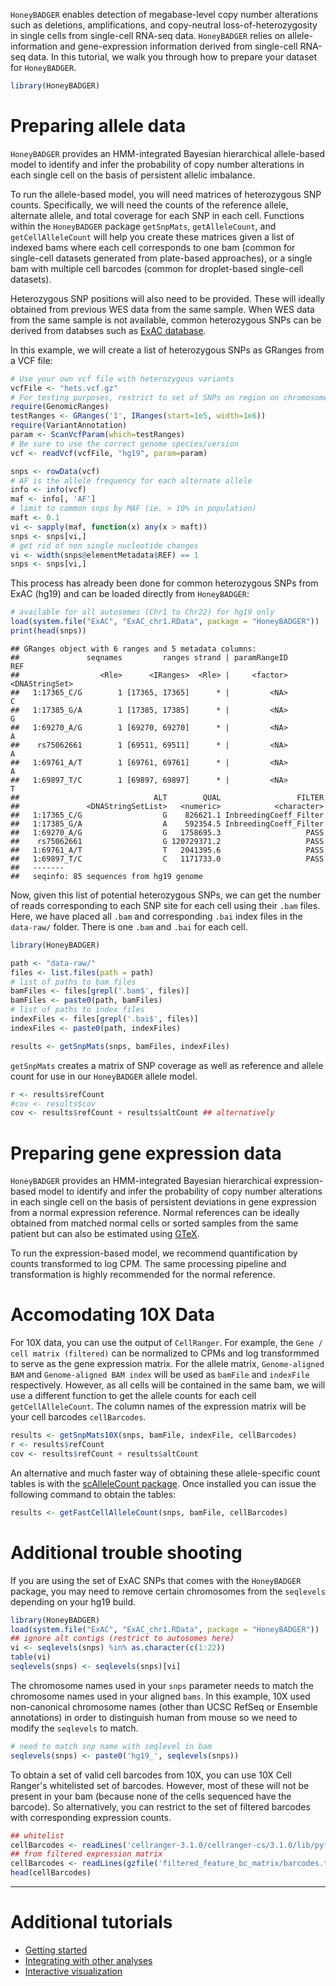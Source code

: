 `HoneyBADGER` enables detection of megabase-level copy number alterations such as deletions, amplifications, and copy-neutral loss-of-heterozygosity in single cells from single-cell RNA-seq data. `HoneyBADGER` relies on allele-information and gene-expression information derived from single-cell RNA-seq data. In this tutorial, we walk you through how to prepare your dataset for `HoneyBADGER`.

``` r
library(HoneyBADGER)
```

Preparing allele data
=====================

`HoneyBADGER` provides an HMM-integrated Bayesian hierarchical allele-based model to identify and infer the probability of copy number alterations in each single cell on the basis of persistent allelic imbalance.

To run the allele-based model, you will need matrices of heterozygous SNP counts. Specifically, we will need the counts of the reference allele, alternate allele, and total coverage for each SNP in each cell. Functions within the `HoneyBADGER` package `getSnpMats`, `getAlleleCount`, and `getCellAlleleCount` will help you create these matrices given a list of indexed bams where each cell corresponds to one bam (common for single-cell datasets generated from plate-based approaches), or a single bam with multiple cell barcodes (common for droplet-based single-cell datasets).

Heterozygous SNP positions will also need to be provided. These will ideally obtained from previous WES data from the same sample. When WES data from the same sample is not available, common heterozygous SNPs can be derived from databses such as [ExAC database](http://exac.broadinstitute.org/).

In this example, we will create a list of heterozygous SNPs as GRanges from a VCF file:

``` r
# Use your own vcf file with heterozygous variants
vcfFile <- "hets.vcf.gz"
# For testing purposes, restrict to set of SNPs on region on chromosome 1
require(GenomicRanges)
testRanges <- GRanges('1', IRanges(start=1e5, width=1e6))
require(VariantAnnotation)
param <- ScanVcfParam(which=testRanges)
# Be sure to use the correct genome species/version
vcf <- readVcf(vcfFile, "hg19", param=param)

snps <- rowData(vcf)
# AF is the allele frequency for each alternate allele
info <- info(vcf)
maf <- info[, 'AF'] 
# limit to common snps by MAF (ie. > 10% in population)
maft <- 0.1
vi <- sapply(maf, function(x) any(x > maft))
snps <- snps[vi,]
# get rid of non single nucleotide changes
vi <- width(snps@elementMetadata$REF) == 1
snps <- snps[vi,]
```

This process has already been done for common heterozygous SNPs from ExAC (hg19) and can be loaded directly from `HoneyBADGER`:

``` r
# available for all autosomes (Chr1 to Chr22) for hg19 only
load(system.file("ExAC", "ExAC_chr1.RData", package = "HoneyBADGER"))
print(head(snps))
```

    ## GRanges object with 6 ranges and 5 metadata columns:
    ##               seqnames         ranges strand | paramRangeID            REF
    ##                  <Rle>      <IRanges>  <Rle> |     <factor> <DNAStringSet>
    ##   1:17365_C/G        1 [17365, 17365]      * |         <NA>              C
    ##   1:17385_G/A        1 [17385, 17385]      * |         <NA>              G
    ##   1:69270_A/G        1 [69270, 69270]      * |         <NA>              A
    ##    rs75062661        1 [69511, 69511]      * |         <NA>              A
    ##   1:69761_A/T        1 [69761, 69761]      * |         <NA>              A
    ##   1:69897_T/C        1 [69897, 69897]      * |         <NA>              T
    ##                              ALT        QUAL                 FILTER
    ##               <DNAStringSetList>   <numeric>            <character>
    ##   1:17365_C/G                  G    826621.1 InbreedingCoeff_Filter
    ##   1:17385_G/A                  A    592354.5 InbreedingCoeff_Filter
    ##   1:69270_A/G                  G   1758695.3                   PASS
    ##    rs75062661                  G 120729371.2                   PASS
    ##   1:69761_A/T                  T   2041395.6                   PASS
    ##   1:69897_T/C                  C   1171733.0                   PASS
    ##   -------
    ##   seqinfo: 85 sequences from hg19 genome

Now, given this list of potential heterozygous SNPs, we can get the number of reads corresponding to each SNP site for each cell using their `.bam` files. Here, we have placed all `.bam` and corresponding `.bai` index files in the `data-raw/` folder. There is one `.bam` and `.bai` for each cell.

``` r
library(HoneyBADGER)

path <- "data-raw/"
files <- list.files(path = path)
# list of paths to bam files
bamFiles <- files[grepl('.bam$', files)]
bamFiles <- paste0(path, bamFiles) 
# list of paths to index files
indexFiles <- files[grepl('.bai$', files)] 
indexFiles <- paste0(path, indexFiles) 

results <- getSnpMats(snps, bamFiles, indexFiles)
```

`getSnpMats` creates a matrix of SNP coverage as well as reference and allele count for use in our `HoneyBADGER` allele model.

``` r
r <- results$refCount
#cov <- results$cov
cov <- results$refCount + results$altCount ## alternatively
```

Preparing gene expression data
==============================

`HoneyBADGER` provides an HMM-integrated Bayesian hierarchical expression-based model to identify and infer the probability of copy number alterations in each single cell on the basis of persistent deviations in gene expression from a normal expression reference. Normal references can be ideally obtained from matched normal cells or sorted samples from the same patient but can also be estimated using [GTeX](https://www.gtexportal.org/home/).

To run the expression-based model, we recommend quantification by counts transformed to log CPM. The same processing pipeline and transformation is highly recommended for the normal reference.

Accomodating 10X Data
=====================

For 10X data, you can use the output of `CellRanger`. For example, the `Gene / cell matrix (filtered)` can be normalized to CPMs and log transformmed to serve as the gene expression matrix. For the allele matrix, `Genome-aligned BAM` and `Genome-aligned BAM index` will be used as `bamFile` and `indexFile` respectively. However, as all cells will be contained in the same bam, we will use a different function to get the allele counts for each cell `getCellAlleleCount`. The column names of the expression matrix will be your cell barcodes `cellBarcodes`.

``` r
results <- getSnpMats10X(snps, bamFile, indexFile, cellBarcodes)
r <- results$refCount
cov <- results$refCount + results$altCount
```

An alternative and much faster way of obtaining these allele-specific count tables is with the [scAlleleCount package](https://github.com/barkasn/scAlleleCount). Once installed you can issue the following command to obtain the tables:

``` r
results <- getFastCellAlleleCount(snps, bamFile, cellBarcodes)
```

Additional trouble shooting
=====================

If you are using the set of ExAC SNPs that comes with the `HoneyBADGER` package, you may need to remove certain chromosomes from the `seqlevels` depending on your hg19 build.

``` r
library(HoneyBADGER)
load(system.file("ExAC", "ExAC_chr1.RData", package = "HoneyBADGER"))
## ignore alt contigs (restrict to autosomes here)
vi <- seqlevels(snps) %in% as.character(c(1:22))
table(vi)
seqlevels(snps) <- seqlevels(snps)[vi]
```

The chromosome names used in your `snps` parameter needs to match the chromosome names used in your aligned `bams`. In this example, 10X used non-canonical chromosome names (other than UCSC RefSeq or Ensemble annotations) in order to distinguish human from mouse so we need to modify the `seqlevels` to match.

``` r
# need to match snp name with seqlevel in bam
seqlevels(snps) <- paste0('hg19_', seqlevels(snps))
```

To obtain a set of valid cell barcodes from 10X, you can use 10X Cell Ranger's whitelisted set of barcodes. However, most of these will not be present in your bam (because none of the cells sequenced have the barcode). So alternatively, you can restrict to the set of filtered barcodes with corresponding expression counts. 

``` r
## whitelist
cellBarcodes <- readLines('cellranger-3.1.0/cellranger-cs/3.1.0/lib/python/cellranger/barcodes/737K-august-2016.txt')
## from filtered expression matrix
cellBarcodes <- readLines(gzfile('filtered_feature_bc_matrix/barcodes.tsv.gz')) ## barcodes with expression counts (filtered)
head(cellBarcodes)
```

---

# Additional tutorials
- [Getting started](Getting_Started.md)
- [Integrating with other analyses](Integrating.md)
- [Interactive visualization](https://jef.works/blog/2018/04/15/interactive-honeybadger-laf-profiles/)

